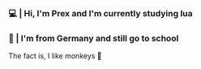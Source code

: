 ### 💻 | Hi, I'm Prex and I'm currently studying lua
### 🎒 | I'm from Germany and still go to school 


The fact is, I like monkeys 🐒

